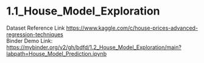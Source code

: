 # 1.1_House_Model_Exploration
Dataset Reference Link https://www.kaggle.com/c/house-prices-advanced-regression-techniques                                                                                         
Binder Demo Link: https://mybinder.org/v2/gh/bdfd/1.2_House_Model_Exploration/main?labpath=House_Model_Prediction.ipynb                                      
